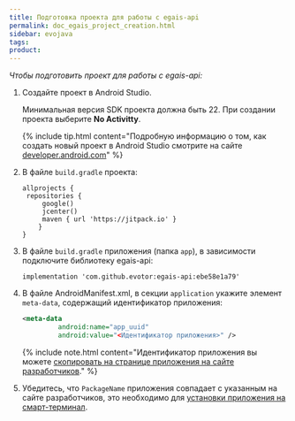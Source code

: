 ```yaml
---
title: Подготовка проекта для работы с egais-api
permalink: doc_egais_project_creation.html
sidebar: evojava
tags:
product:
---
```


*Чтобы подготовить проект для работы с egais-api:*

1. Создайте проект в Android Studio.

   Минимальная версия SDK проекта должна быть 22. При создании проекта выберите **No Activitty**.

   {% include tip.html content="Подробную информацию о том, как создать новый проект в Android Studio смотрите на сайте [developer.android.com](https://developer.android.com/training/basics/firstapp/creating-project.html)" %}

2. В файле `build.gradle` проекта:

   ```
   allprojects {
    repositories {
        google()
        jcenter()
        maven { url 'https://jitpack.io' }
       }
   }
   ```

3. В файле `build.gradle` приложения (папка `app`), в зависимости подключите библиотеку egais-api:

   ```
   implementation 'com.github.evotor:egais-api:ebe58e1a79'
   ```

4. В файле AndroidManifest.xml, в секции `application` укажите элемент `meta-data`, содержащий идентификатор приложения:

   ```xml
   <meta-data
            android:name="app_uuid"
            android:value="<Идентификатор приложения>" />
   ```

   {% include note.html content="Идентификатор приложения вы можете [скопировать на странице приложения на сайте разработчиков](./doc_java_app_manifest.html)." %}

5. Убедитесь, что `PackageName` приложения совпадает с указанным на сайте разработчиков, это необходимо для [установки приложения на смарт-терминал](./doc_app_installation.html#adb-shell).
